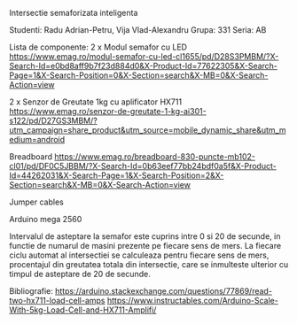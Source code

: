 Intersectie semaforizata inteligenta

Studenti: Radu Adrian-Petru, Vija Vlad-Alexandru
Grupa: 331
Seria: AB

Lista de componente:
2 x Modul semafor cu LED 
https://www.emag.ro/modul-semafor-cu-led-cl1655/pd/D28S3PMBM/?X-Search-Id=e0bd8aff9b7f23d884d0&X-Product-Id=77622305&X-Search-Page=1&X-Search-Position=0&X-Section=search&X-MB=0&X-Search-Action=view

2 x Senzor de Greutate 1kg cu aplificator HX711
https://www.emag.ro/senzor-de-greutate-1-kg-ai301-s122/pd/D27GS3MBM/?utm_campaign=share_product&utm_source=mobile_dynamic_share&utm_medium=android

Breadboard
https://www.emag.ro/breadboard-830-puncte-mb102-cl01/pd/DF0C5JBBM/?X-Search-Id=0b63eef77bb24bdf0a5f&X-Product-Id=44262031&X-Search-Page=1&X-Search-Position=2&X-Section=search&X-MB=0&X-Search-Action=view

Jumper cables

Arduino mega 2560

Intervalul de asteptare la semafor este cuprins intre 0 si 20 de secunde, in functie de numarul de masini prezente pe fiecare sens de mers.
La fiecare ciclu automat al intersectiei se calculeaza pentru fiecare sens de mers, procentajul din greutatea totala din intersectie, care se inmulteste ulterior cu timpul de asteptare de 20 de secunde.

Bibliografie:
https://arduino.stackexchange.com/questions/77869/read-two-hx711-load-cell-amps
https://www.instructables.com/Arduino-Scale-With-5kg-Load-Cell-and-HX711-Amplifi/